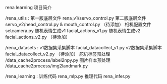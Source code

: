 

rena learning 项目简介

/rena_utils :
第一版底层文件 rena_v1/servo_control.py
第二版底层文件     servo_v2/head_control.py & mouth_control.py   （待添加）
相机配置文件         setcamera.py
随机表情生成v1     facial_actions_v1.py
随机表情生成v2     facial_actions_v2.py （待添加）

/rena_datasets : 
v1数据集采集脚本    facial_datacollect_v1.py
v2数据集采集脚本    facial_datacollect_v2.py （待添加）
舵机标签预处理        /data_cache2process/label2npy.py
图片样本预处理        /data_cache2process/img2landmark.py

/rena_learning : 
训练代码 rena_mlp.py 
推理代码 rena_infer.py



